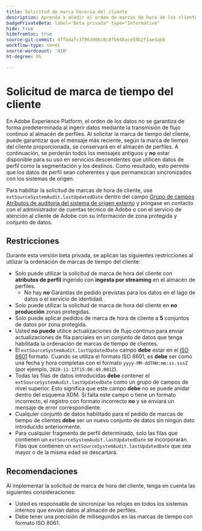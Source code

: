 ```yaml
---
title: Solicitud de marca horaria del cliente
description: Aprenda a añadir el orden de marcas de hora de los clientes a sus conjuntos de datos para garantizar la coherencia en los datos de perfil.
badgePrivateBeta: label="Beta privada" type="Informative"
hide: true
hidefromtoc: true
source-git-commit: dffbdafc3f063906c8c8fb648ace59b2f1aedab8
workflow-type: tm+mt
source-wordcount: '410'
ht-degree: 0%

---
```



# Solicitud de marca de tiempo del cliente

En Adobe Experience Platform, el orden de los datos no se garantiza de forma predeterminada al ingerir datos mediante la transmisión de flujo continuo al almacén de perfiles. Al solicitar la marca de tiempo del cliente, puede garantizar que el mensaje más reciente, según la marca de tiempo del cliente proporcionada, se conservará en el almacén de perfiles. A continuación, se perderán todos los mensajes antiguos y **no** estar disponible para su uso en servicios descendentes que utilicen datos de perfil como la segmentación y los destinos. Como resultado, esto permite que los datos de perfil sean coherentes y que permanezcan sincronizados con los sistemas de origen.

Para habilitar la solicitud de marcas de hora de cliente, use `extSourceSystemAudit.lastUpdatedDate` dentro del campo [Grupo de campos Atributos de auditoría del sistema de origen externo](https://github.com/adobe/xdm/blob/master/docs/reference/fieldgroups/shared/external-source-system-audit-details.schema.md) y póngase en contacto con el administrador de cuentas técnico de Adobe o con el servicio de atención al cliente de Adobe con su información de zona protegida y conjunto de datos.

## Restricciones

Durante esta versión beta privada, se aplican las siguientes restricciones al utilizar la ordenación de marcas de tiempo del cliente:

- Solo puede utilizar la solicitud de marca de hora del cliente con **atributos de perfil** ingerido con **ingesta por streaming** en el almacén de perfiles.
   - No hay **no** Garantías de pedido previstas para los datos en el lago de datos o el servicio de identidad.
- Solo puede utilizar la solicitud de marca de hora del cliente en **no producción** zonas protegidas.
- Solo puede aplicar pedidos de marca de hora de cliente a **5** conjuntos de datos por zona protegida.
- Usted **no puede** utilice actualizaciones de flujo continuo para enviar actualizaciones de fila parciales en un conjunto de datos que tenga habilitada la ordenación de marcas de tiempo de clientes.
- El `extSourceSystemAudit.lastUpdatedDate` campo **debe** estar en el [ISO 8601](https://www.iso.org/iso-8601-date-and-time-format.html) formato. Cuando se utiliza el formato ISO 8601, es **debe** ser como una fecha y hora completas con el formato `yyyy-MM-ddTHH:mm:ss.sssZ` (por ejemplo, `2028-11-13T15:06:49.001Z`).
- Todas las filas de datos introducidas **debe** contener el `extSourceSystemAudit.lastUpdatedDate` como un grupo de campos de nivel superior. Esto significa que este campo **debe** no se puede anidar dentro del esquema XDM. Si falta este campo o tiene un formato incorrecto, el registro con formato incorrecto **no** y se enviará un mensaje de error correspondiente.
- Cualquier conjunto de datos habilitado para el pedido de marcas de tiempo de clientes **debe** ser un nuevo conjunto de datos sin ningún dato introducido anteriormente.
- Para cualquier fragmento de perfil determinado, solo las filas que contienen un `extSourceSystemAudit.lastUpdatedDate` se incorporarán. Filas que contienen un `extSourceSystemAudit.lastUpdatedDate` que sea mayor o de la misma edad se descartará.

## Recomendaciones 

Al implementar la solicitud de marca de hora del cliente, tenga en cuenta las siguientes consideraciones:

- Usted es responsable de sincronizar los relojes en todos los sistemas internos que envían datos al almacén de perfiles.
- Debe tener una precisión de milisegundos en las marcas de tiempo con formato ISO 8061.
